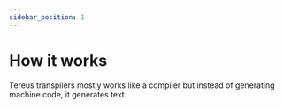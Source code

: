 ```yaml
---
sidebar_position: 1
---
```


# How it works

Tereus transpilers mostly works like a compiler but instead of generating machine code, it generates text.
